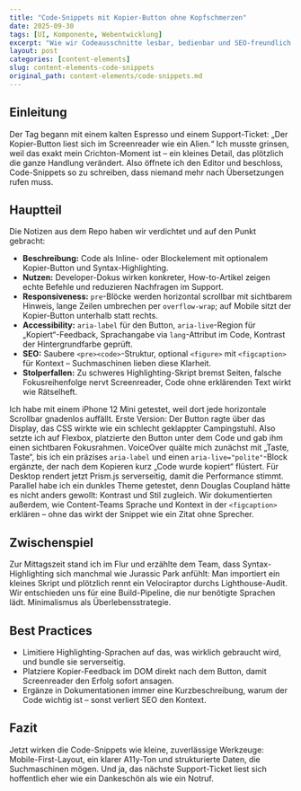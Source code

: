 ```yaml
---
title: "Code-Snippets mit Kopier-Button ohne Kopfschmerzen"
date: 2025-09-30
tags: [UI, Komponente, Webentwicklung]
excerpt: "Wie wir Codeausschnitte lesbar, bedienbar und SEO-freundlich halten."
layout: post
categories: [content-elements]
slug: content-elements-code-snippets
original_path: content-elements/code-snippets.md
---
```


## Einleitung
Der Tag begann mit einem kalten Espresso und einem Support-Ticket: „Der Kopier-Button liest sich im Screenreader wie ein Alien.“ Ich musste grinsen, weil das exakt mein Crichton-Moment ist – ein kleines Detail, das plötzlich die ganze Handlung verändert. Also öffnete ich den Editor und beschloss, Code-Snippets so zu schreiben, dass niemand mehr nach Übersetzungen rufen muss.

## Hauptteil
Die Notizen aus dem Repo haben wir verdichtet und auf den Punkt gebracht:

- **Beschreibung:** Code als Inline- oder Blockelement mit optionalem Kopier-Button und Syntax-Highlighting.
- **Nutzen:** Developer-Dokus wirken konkreter, How-to-Artikel zeigen echte Befehle und reduzieren Nachfragen im Support.
- **Responsiveness:** `pre`-Blöcke werden horizontal scrollbar mit sichtbarem Hinweis, lange Zeilen umbrechen per `overflow-wrap`; auf Mobile sitzt der Kopier-Button unterhalb statt rechts.
- **Accessibility:** `aria-label` für den Button, `aria-live`-Region für „Kopiert“-Feedback, Sprachangabe via `lang`-Attribut im Code, Kontrast der Hintergrundfarbe geprüft.
- **SEO:** Saubere `<pre><code>`-Struktur, optional `<figure>` mit `<figcaption>` für Kontext – Suchmaschinen lieben diese Klarheit.
- **Stolperfallen:** Zu schweres Highlighting-Skript bremst Seiten, falsche Fokusreihenfolge nervt Screenreader, Code ohne erklärenden Text wirkt wie Rätselheft.

Ich habe mit einem iPhone 12 Mini getestet, weil dort jede horizontale Scrollbar gnadenlos auffällt. Erste Version: Der Button ragte über das Display, das CSS wirkte wie ein schlecht geklappter Campingstuhl. Also setzte ich auf Flexbox, platzierte den Button unter dem Code und gab ihm einen sichtbaren Fokusrahmen. VoiceOver quälte mich zunächst mit „Taste, Taste“, bis ich ein präzises `aria-label` und einen `aria-live="polite"`-Block ergänzte, der nach dem Kopieren kurz „Code wurde kopiert“ flüstert. Für Desktop rendert jetzt Prism.js serverseitig, damit die Performance stimmt. Parallel habe ich ein dunkles Theme getestet, denn Douglas Coupland hätte es nicht anders gewollt: Kontrast und Stil zugleich. Wir dokumentierten außerdem, wie Content-Teams Sprache und Kontext in der `<figcaption>` erklären – ohne das wirkt der Snippet wie ein Zitat ohne Sprecher.

## Zwischenspiel
Zur Mittagszeit stand ich im Flur und erzählte dem Team, dass Syntax-Highlighting sich manchmal wie Jurassic Park anfühlt: Man importiert ein kleines Skript und plötzlich rennt ein Velociraptor durchs Lighthouse-Audit. Wir entschieden uns für eine Build-Pipeline, die nur benötigte Sprachen lädt. Minimalismus als Überlebensstrategie.

## Best Practices
- Limitiere Highlighting-Sprachen auf das, was wirklich gebraucht wird, und bundle sie serverseitig.
- Platziere Kopier-Feedback im DOM direkt nach dem Button, damit Screenreader den Erfolg sofort ansagen.
- Ergänze in Dokumentationen immer eine Kurzbeschreibung, warum der Code wichtig ist – sonst verliert SEO den Kontext.

## Fazit
Jetzt wirken die Code-Snippets wie kleine, zuverlässige Werkzeuge: Mobile-First-Layout, ein klarer A11y-Ton und strukturierte Daten, die Suchmaschinen mögen. Und ja, das nächste Support-Ticket liest sich hoffentlich eher wie ein Dankeschön als wie ein Notruf.
